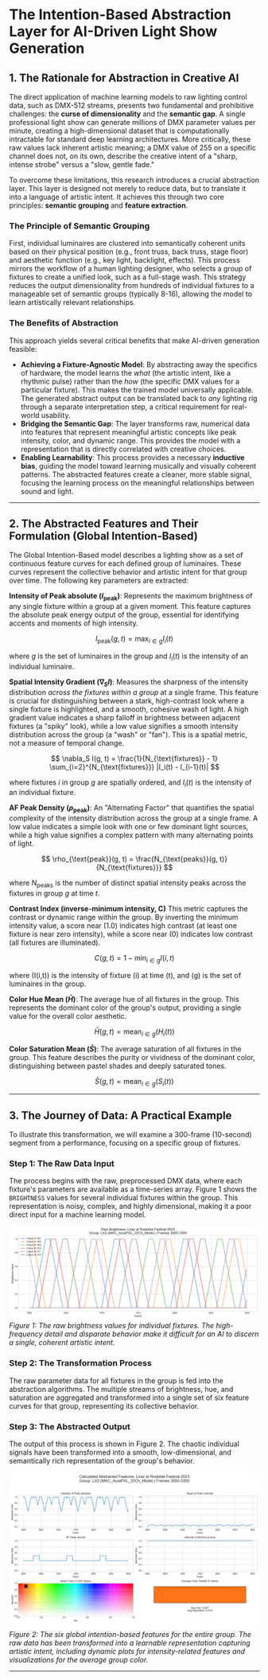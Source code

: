 # The Intention-Based Abstraction Layer for AI-Driven Light Show Generation

## 1. The Rationale for Abstraction in Creative AI

The direct application of machine learning models to raw lighting control data, such as DMX-512 streams, presents two fundamental and prohibitive challenges: the **curse of dimensionality** and the **semantic gap**. A single professional light show can generate millions of DMX parameter values per minute, creating a high-dimensional dataset that is computationally intractable for standard deep learning architectures. More critically, these raw values lack inherent artistic meaning; a DMX value of 255 on a specific channel does not, on its own, describe the creative intent of a "sharp, intense strobe" versus a "slow, gentle fade."

To overcome these limitations, this research introduces a crucial abstraction layer. This layer is designed not merely to reduce data, but to translate it into a language of artistic intent. It achieves this through two core principles: **semantic grouping** and **feature extraction**.

### The Principle of Semantic Grouping
First, individual luminaires are clustered into semantically coherent units based on their physical position (e.g., front truss, back truss, stage floor) and aesthetic function (e.g., key light, backlight, effects). This process mirrors the workflow of a human lighting designer, who selects a group of fixtures to create a unified look, such as a full-stage wash. This strategy reduces the output dimensionality from hundreds of individual fixtures to a manageable set of semantic groups (typically 8-16), allowing the model to learn artistically relevant relationships.

### The Benefits of Abstraction
This approach yields several critical benefits that make AI-driven generation feasible:

*   **Achieving a Fixture-Agnostic Model**: By abstracting away the specifics of hardware, the model learns the *what* (the artistic intent, like a rhythmic pulse) rather than the *how* (the specific DMX values for a particular fixture). This makes the trained model universally applicable. The generated abstract output can be translated back to *any* lighting rig through a separate interpretation step, a critical requirement for real-world usability.
*   **Bridging the Semantic Gap**: The layer transforms raw, numerical data into features that represent meaningful artistic concepts like peak intensity, color, and dynamic range. This provides the model with a representation that is directly correlated with creative choices.
*   **Enabling Learnability**: This process provides a necessary **inductive bias**, guiding the model toward learning musically and visually coherent patterns. The abstracted features create a cleaner, more stable signal, focusing the learning process on the meaningful relationships between sound and light.

---

## 2. The Abstracted Features and Their Formulation (Global Intention-Based)

The Global Intention-Based model describes a lighting show as a set of continuous feature curves for each defined group of luminaires. These curves represent the collective behavior and artistic intent for that group over time. The following key parameters are extracted:

**Intensity of Peak absolute ($I_{\text{peak}}$)**: Represents the maximum brightness of any single fixture within a group at a given moment. This feature captures the absolute peak energy output of the group, essential for identifying accents and moments of high intensity.
  
$$
I_{\mathrm{peak}}(g,t) = \max_{i \in g} I_i(t)
$$
    
where $g$ is the set of luminaires in the group and $I_i(t)$ is the intensity of an individual luminaire.

**Spatial Intensity Gradient ($\nabla_S I$)**: Measures the sharpness of the intensity distribution *across the fixtures within a group* at a single frame. This feature is crucial for distinguishing between a stark, high-contrast look where a single fixture is highlighted, and a smooth, cohesive wash of light. A high gradient value indicates a sharp falloff in brightness between adjacent fixtures (a "spiky" look), while a low value signifies a smooth intensity distribution across the group (a "wash" or "fan"). This is a spatial metric, not a measure of temporal change.
  
$$
\nabla_S I(g, t) = \frac{1}{N_{\text{fixtures}} - 1} \sum_{i=2}^{N_{\text{fixtures}}} |I_i(t) - I_{i-1}(t)|
$$
    
where fixtures $i$ in group $g$ are spatially ordered, and $I_i(t)$ is the intensity of an individual fixture.

**AF Peak Density ($\rho_{\text{peak}}$)**: An "Alternating Factor" that quantifies the spatial complexity of the intensity distribution across the group at a single frame. A low value indicates a simple look with one or few dominant light sources, while a high value signifies a complex pattern with many alternating points of light.

$$
\rho_{\text{peak}}(g, t) = \frac{N_{\text{peaks}}(g, t)}{N_{\text{fixtures}}}
$$

where $N_{\text{peaks}}$ is the number of distinct spatial intensity peaks across the fixtures in group $g$ at time $t$.

**Contrast Index (inverse-minimum intensity, C)** This metric captures the contrast or dynamic range within the group. By inverting the minimum intensity value, a score near \(1.0\) indicates high contrast (at least one fixture is near zero intensity), while a score near \(0\) indicates low contrast (all fixtures are illuminated).

$$
C(g,t) = 1 - \min_{i \in g} I(i,t)
$$

where \(I(i,t)\) is the intensity of fixture \(i\) at time \(t\), and \(g\) is the set of luminaires in the group.



**Color Hue Mean ($\bar{H}$)**: The average hue of all fixtures in the group. This represents the dominant color of the group's output, providing a single value for the overall color aesthetic.
  
$$
\bar{H}(g, t) = \text{mean}_{i \in g}(H_i(t))
$$

**Color Saturation Mean ($\bar{S}$)**: The average saturation of all fixtures in the group. This feature describes the purity or vividness of the dominant color, distinguishing between pastel shades and deeply saturated tones.
  
$$
\bar{S}(g, t) = \text{mean}_{i \in g}(S_i(t))
$$

---

## 3. The Journey of Data: A Practical Example

To illustrate this transformation, we will examine a 300-frame (10-second) segment from a performance, focusing on a specific group of fixtures.

### Step 1: The Raw Data Input

The process begins with the raw, preprocessed DMX data, where each fixture's parameters are available as a time-series array. Figure 1 shows the `BRIGHTNESS` values for several individual fixtures within the group. This representation is noisy, complex, and highly dimensional, making it a poor direct input for a machine learning model.

![Raw Brightness Plot](Figure_CustomRaw.png)
*Figure 1: The raw brightness values for individual fixtures. The high-frequency detail and disparate behavior make it difficult for an AI to discern a single, coherent artistic intent.*

### Step 2: The Transformation Process

The raw parameter data for all fixtures in the group is fed into the abstraction algorithms. The multiple streams of brightness, hue, and saturation are aggregated and transformed into a single set of six feature curves for that group, representing its collective behavior.

### Step 3: The Abstracted Output

The output of this process is shown in Figure 2. The chaotic individual signals have been transformed into a smooth, low-dimensional, and semantically rich representation of the group's behavior.

![Abstracted Data Plot](Figure_AbstractedData.png)
*Figure 2: The six global intention-based features for the entire group. The raw data has been transformed into a learnable representation capturing artistic intent, including dynamic plots for intensity-related features and visualizations for the average group color.*

---
